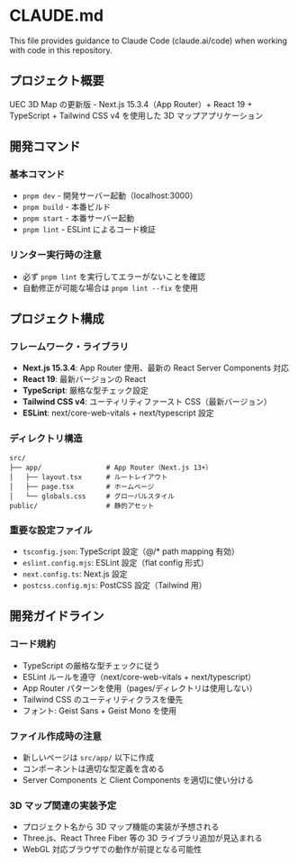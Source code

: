 # CLAUDE.md

This file provides guidance to Claude Code (claude.ai/code) when working with code in this repository.

## プロジェクト概要

UEC 3D Map の更新版 - Next.js 15.3.4（App Router）+ React 19 + TypeScript + Tailwind CSS v4 を使用した 3D マップアプリケーション

## 開発コマンド

### 基本コマンド

- `pnpm dev` - 開発サーバー起動（localhost:3000）
- `pnpm build` - 本番ビルド
- `pnpm start` - 本番サーバー起動
- `pnpm lint` - ESLint によるコード検証

### リンター実行時の注意

- 必ず `pnpm lint` を実行してエラーがないことを確認
- 自動修正が可能な場合は `pnpm lint --fix` を使用

## プロジェクト構成

### フレームワーク・ライブラリ

- **Next.js 15.3.4**: App Router 使用、最新の React Server Components 対応
- **React 19**: 最新バージョンの React
- **TypeScript**: 厳格な型チェック設定
- **Tailwind CSS v4**: ユーティリティファースト CSS（最新バージョン）
- **ESLint**: next/core-web-vitals + next/typescript 設定

### ディレクトリ構造

```
src/
├── app/                # App Router（Next.js 13+）
│   ├── layout.tsx      # ルートレイアウト
│   ├── page.tsx        # ホームページ
│   └── globals.css     # グローバルスタイル
public/                 # 静的アセット
```

### 重要な設定ファイル

- `tsconfig.json`: TypeScript 設定（@/\* path mapping 有効）
- `eslint.config.mjs`: ESLint 設定（flat config 形式）
- `next.config.ts`: Next.js 設定
- `postcss.config.mjs`: PostCSS 設定（Tailwind 用）

## 開発ガイドライン

### コード規約

- TypeScript の厳格な型チェックに従う
- ESLint ルールを遵守（next/core-web-vitals + next/typescript）
- App Router パターンを使用（pages/ディレクトリは使用しない）
- Tailwind CSS のユーティリティクラスを優先
- フォント: Geist Sans + Geist Mono を使用

### ファイル作成時の注意

- 新しいページは `src/app/` 以下に作成
- コンポーネントは適切な型定義を含める
- Server Components と Client Components を適切に使い分ける

### 3D マップ関連の実装予定

- プロジェクト名から 3D マップ機能の実装が予想される
- Three.js、React Three Fiber 等の 3D ライブラリ追加が見込まれる
- WebGL 対応ブラウザでの動作が前提となる可能性

